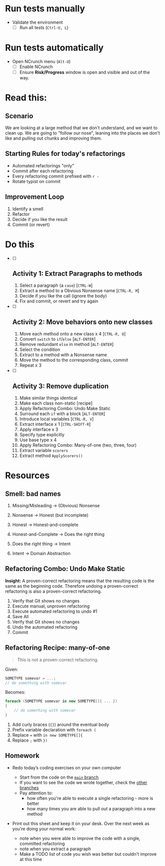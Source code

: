 # Run tests manually

* Validate the environment
  * [ ] Run all tests (`Ctrl-U, L`)

# Run tests automatically

* Open NCrunch menu (`Alt-U`)
  * [ ] Enable NCrunch
  * [ ] Ensure **Risk/Progress** window is open and visible and out of the way.

# Read this:

## Scenario

We are looking at a large method that we don't understand, and we want to clean up. We are going to "follow our nose", leaning into the places we don't like and pulling out chunks and improving them.

## Starting Rules for today's refactorings

- Automated refactorings "only"
- Commit after each refactoring
- Every refactoring commit prefixed with `r - `
- Rotate typist on commit

## Improvement Loop

1. Identify a smell
2. Refactor
3. Decide if you like the result
4. Commit (or revert)

# Do this

- [ ] ## Activity 1: Extract Paragraphs to methods

  1. Select a paragraph (a `case`) [`CTRL-W`]
  2. Extract a method to a Obvious Nonsense name [`CTRL-R, M`]
  3. Decide if you like the call (ignore the body)
  4. Fix and commit, or revert and try again

- [ ] ## Activity 2: Move behaviors onto new classes

  1. Move each method onto a new class x 4 [`CTRL-R, O`]
  2. Convert `switch` to `if`/`else` [`ALT-ENTER`]
  3. Remove redundant `else` in method [`ALT-ENTER`]
  4. Select the condition
  5. Extract to a method with a Nonsense name
  6. Move the method to the corresponding class, commit
  7. Repeat x 3

 - [ ] ## Activity 3: Remove duplication

   1. Make similar things identical
   1. Make each class non-static [recipe]
   1. Apply Refactoring Combo: Undo Make Static
   1. Surround each `if` with a block [`ALT-ENTER`]
   1. Introduce local variables [`CTRL-R, V`]
   1. Extract interface x 1 [`CTRL-SHIFT-R`]
   1. Apply interface x 3
   1. Specify type explicitly
   1. Use base type x 4
   1. Apply Refactoring Combo: Many-of-one (two, three, four)
   1. Extract variable `scorers`
   1. Extract method `ApplyScorers()`

# Resources

## Smell: bad names

1. Missing/Misleading -> (Obvious) Nonsense

2. Nonsense -> Honest (but incomplete)

3. Honest -> Honest-and-complete

4. Honest-and-Complete -> Does the right thing

5. Does the right thing -> Intent

6. Intent -> Domain Abstraction

## Refactoring Combo: Undo Make Static

**Insight:** A proven-correct refactoring means that the resulting code is the same as the beginning code. Therefore undoing a proven-correct refactoring is also a proven-correct refactoring.

1. Verify that Git shows no changes
2. Execute manual, unproven refactoring
3. Execute automated refactoring to undo #1
4. Save All
5. Verify that Git shows no changes
6. Undo the automated refactoring
7. Commit

## Refactoring Recipe: many-of-one

> This is not a proven-correct refactoring.

Given:

```c#
SOMETYPE somevar = ...;
// do something with somevar
```

Becomes:

```c#
foreach (SOMETYPE somevar in new SOMETYPE[]{ ... })
{
    // do something with somevar
}
```

1. Add curly braces (`{}`) around the eventual body
2. Prefix variable declaration with `foreach (`
3. Replace `=` with `in new SOMETYPE[]{`
4. Replace `;` with `})`


## Homework

* Redo today’s coding exercises on your own computer

  * Start from the code on the [`main` branch](https://github.com/LearnWithLlew/RefactoringToCleanerCode.net)
  * If you want to see the code we wrote together, check the [other branches](https://github.com/LearnWithLlew/RefactoringToCleanerCode.net/branches)
  * Pay attention to:
    * how often you're able to execute a single refactoring - more is better
    * how many times you are able to pull out a paragraph into a new method
* Print out this sheet and keep it on your desk. Over the next week as you're doing your normal work:
  * note when you were able to improve the code with a single, committed refactoring
  * note when you extract a paragraph
  * Make a TODO list of code you wish was better but couldn't improve at this time


